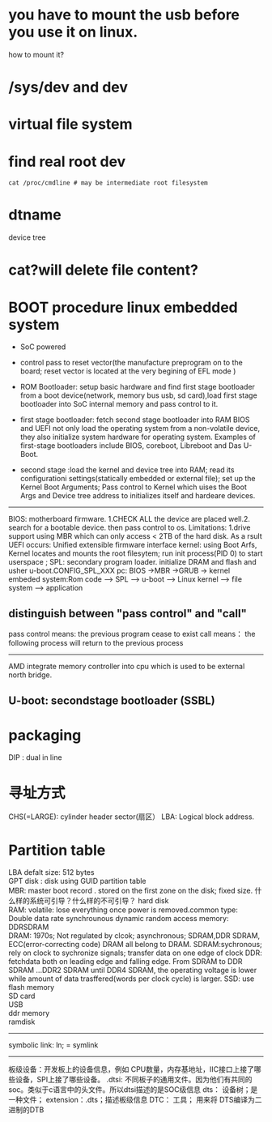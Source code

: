 # you have to mount the usb before you use it on linux.
how to mount it?
# /sys/dev and dev  
# virtual file system
# find real root dev  
```
cat /proc/cmdline # may be intermediate root filesystem
```
# dtname  

device tree
# cat?will delete file content?

# BOOT procedure linux embedded system
* SoC powered
* control pass to reset vector(the manufacture preprogram on to the board; reset vector is located at the very begining of EFL mode )
* ROM Bootloader: setup basic hardware and find first stage bootloader from a boot device(network, memory bus
usb, sd card),load first stage bootloader into SoC internal memory and pass control to it.
* first stage bootloader: fetch second stage bootloader into RAM  BIOS and UEFI not only load the operating system from a non-volatile device, they also initialize system hardware for operating system. Examples of first-stage bootloaders include BIOS, coreboot, Libreboot and Das U-Boot.

* second stage :load the kernel and device tree into RAM; read its configurationi settings(statically embedded or external file); set up the Kernel Boot Arguments; Pass control to Kernel which uises the Boot Args and Device tree address to initializes itself and hardeare devices.
***
BIOS: motherboard firmware. 1.CHECK ALL the device are placed well.2. search for a bootable device. then pass control to os. Limitations: 1.drive support using MBR which can only access < 2TB of the hard disk.
As a rsult UEFI occurs: Unified extensible firmware interface
kernel: using Boot Arfs, Kernel locates and mounts the root filesytem; run init process(PID 0) to start userspace ; 
SPL: secondary program loader. initialize DRAM and flash and usher u-boot.CONFIG_SPL_XXX
pc: BIOS ->MBR ->GRUB -> kernel  
embeded system:Rom code –> SPL –> u-boot –> Linux kernel –> file system –> application  
## distinguish between "pass control" and "call"  
pass control means: the previous program cease to exist
call means： the following process will return to the previous process
***
AMD integrate memory controller into cpu which is used to be external north bridge.
##  U-boot: secondstage bootloader (SSBL)
# packaging
DIP : dual in line
# 寻址方式
CHS(=LARGE): cylinder header sector(扇区）
LBA: Logical block address.

# Partition table
LBA defalt size: 512 bytes   
GPT disk : disk using GUID partition table  
MBR: master boot record . stored on the first zone on the disk; fixed size. 什么样的系统可引导？什么样的不可引导？
hard disk  
RAM: volatile: lose everything once power is removed.common type: Double data rate synchrounous dynamic random access memory: DDRSDRAM  
  DRAM: 1970s; Not regulated by clcok; asynchronous;  SDRAM,DDR SDRAM, ECC(error-correcting code) DRAM all belong to DRAM.
  SDRAM:sychronous; rely on clock to sychronize signals; transfer data on one edge of clock
  DDR: fetchdata both on leading edge and falling edge. From SDRAM to DDR SDRAM ...DDR2 SDRAM until DDR4 SDRAM, the operating voltage is lower while amount of data trasffered(words per clock cycle) is larger.
SSD: use flash memory  
SD card   
USB  
ddr memory  
ramdisk    
***
symbolic link: ln; = symlink

***
板级设备：开发板上的设备信息，例如 CPU数量，内存基地址，IIC接口上接了哪些设备，SPI上接了哪些设备。
.dtsi: 不同板子的通用文件。因为他们有共同的soc。类似于c语言中的头文件。所以dtsi描述的是SOC级信息
dts： 设备树；是一种文件； extension：.dts；描述板级信息
DTC： 工具； 用来将 DTS编译为二进制的DTB
